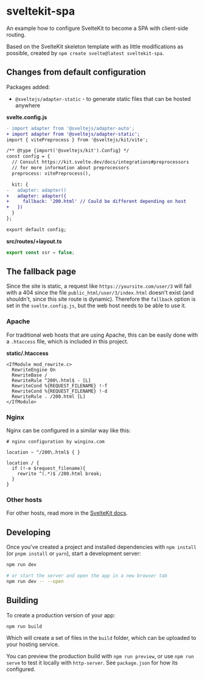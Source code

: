 # sveltekit-spa

An example how to configure SvelteKit to become a SPA with client-side routing.

Based on the SvelteKit skeleton template with as little modifications as possible, created by `npm create svelte@latest sveltekit-spa`.

## Changes from default configuration

Packages added:

- `@sveltejs/adapter-static` - to generate static files that can be hosted anywhere

**svelte.config.js**

```diff
- import adapter from '@sveltejs/adapter-auto';
+ import adapter from '@sveltejs/adapter-static';
import { vitePreprocess } from '@sveltejs/kit/vite';

/** @type {import('@sveltejs/kit').Config} */
const config = {
  // Consult https://kit.svelte.dev/docs/integrations#preprocessors
  // for more information about preprocessors
  preprocess: vitePreprocess(),

  kit: {
-   adapter: adapter()
+   adapter: adapter({
+     fallback: '200.html' // Could be different depending on host
+   })
  }
};

export default config;
```

**src/routes/+layout.ts**

```ts
export const ssr = false;
```

## The fallback page

Since the site is static, a request like `https://yoursite.com/user/3` will fail with a 404 since the file `public_html/user/3/index.html` doesn't exist (and shouldn't, since this site route is dynamic). Therefore the `fallback` option is set in the `svelte.config.js`, but the web host needs to be able to use it.

### Apache

For traditional web hosts that are using Apache, this can be easily done with a `.htaccess` file, which is included in this project.

**static/.htaccess**

```
<IfModule mod_rewrite.c>
  RewriteEngine On
  RewriteBase /
  RewriteRule ^200\.html$ - [L]
  RewriteCond %{REQUEST_FILENAME} !-f
  RewriteCond %{REQUEST_FILENAME} !-d
  RewriteRule . /200.html [L]
</IfModule>
```

### Nginx

Nginx can be configured in a similar way like this:

```
# nginx configuration by winginx.com

location ~ ^/200\.html$ { }

location / {
  if (!-e $request_filename){
    rewrite ^(.*)$ /200.html break;
  }
}
```

### Other hosts

For other hosts, read more in the [SvelteKit docs](https://kit.svelte.dev/docs/adapter-static#spa-mode-add-fallback-page).

## Developing

Once you've created a project and installed dependencies with `npm install` (or `pnpm install` or `yarn`), start a development server:

```bash
npm run dev

# or start the server and open the app in a new browser tab
npm run dev -- --open
```

## Building

To create a production version of your app:

```bash
npm run build
```

Which will create a set of files in the `build` folder, which can be uploaded to your hosting service.

You can preview the production build with `npm run preview`, or use `npm run serve` to test it locally with `http-server`. See `package.json` for how its configured.
